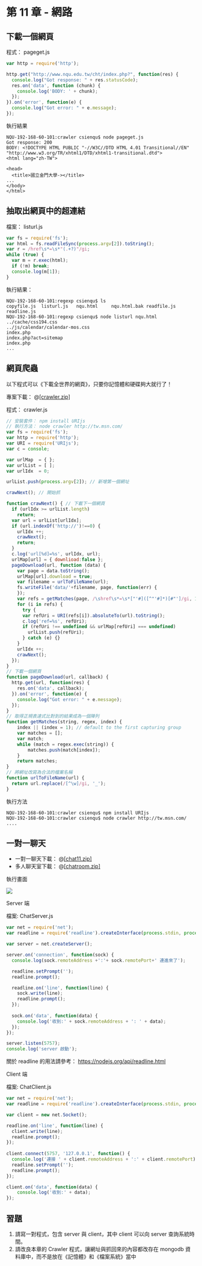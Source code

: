 # 第 11 章 - 網路

## 下載一個網頁

程式： pageget.js

```javascript
var http = require('http');

http.get("http://www.nqu.edu.tw/cht/index.php?", function(res) {
  console.log("Got response: " + res.statusCode);
  res.on('data', function (chunk) {
    console.log('BODY: ' + chunk);
  });
}).on('error', function(e) {
  console.log("Got error: " + e.message);
});
```

執行結果

```
NQU-192-168-60-101:crawler csienqu$ node pageget.js
Got response: 200
BODY: <!DOCTYPE HTML PUBLIC "-//W3C//DTD HTML 4.01 Transitional//EN" "http://www.w3.org/TR/xhtml1/DTD/xhtml1-transitional.dtd">
<html lang="zh-TW">

<head>
  <title>國立金門大學-></title>
...
</body>
</html>
```

## 抽取出網頁中的超連結

檔案： listurl.js

```javascript
var fs = require('fs');
var html = fs.readFileSync(process.argv[2]).toString();
var r = /href\s*=\s*"(.+?)"/gi;
while (true) {
  var m = r.exec(html);
  if (!m) break;
  console.log(m[1]);
}
```

執行結果：

```
NQU-192-168-60-101:regexp csienqu$ ls
copyfile.js  listurl.js   nqu.html     nqu.html.bak readfile.js  readline.js
NQU-192-168-60-101:regexp csienqu$ node listurl nqu.html
../cache/css194.css
../js/calendar/calendar-mos.css
index.php
index.php?act=sitemap
index.php
...
```

## 網頁爬蟲

以下程式可以《下載全世界的網頁》，只要你記憶體和硬碟夠大就行了！


專案下載： @[[crawler.zip]](crawler.zip)

程式： crawler.js

```javascript
// 安裝套件： npm install URIjs
// 執行方法： node crawler http://tw.msn.com/
var fs = require('fs');
var http = require('http');
var URI = require('URIjs');
var c = console;

var urlMap  = { };
var urlList = [ ];
var urlIdx  = 0;

urlList.push(process.argv[2]); // 新增第一個網址

crawNext(); // 開始抓

function crawNext() { // 下載下一個網頁
  if (urlIdx >= urlList.length) 
    return;
  var url = urlList[urlIdx];
  if (url.indexOf('http://')!==0) {
    urlIdx ++;
    crawNext();
    return;
  }
  c.log('url[%d]=%s', urlIdx, url);
  urlMap[url] = { downlioad:false };
  pageDownload(url, function (data) {
    var page = data.toString();
    urlMap[url].download = true;
    var filename = urlToFileName(url);
    fs.writeFile('data/'+filename, page, function(err) {
    });
    var refs = getMatches(page, /\shref\s*=\s*["'#]([^"'#]*)[#"']/gi, 1);
    for (i in refs) {
      try {
      var refUri = URI(refs[i]).absoluteTo(url).toString();
      c.log('ref=%s', refUri);
      if (refUri !== undefined && urlMap[refUri] === undefined)
        urlList.push(refUri);
      } catch (e) {}
    }
    urlIdx ++;
    crawNext();
  });
}
// 下載一個網頁
function pageDownload(url, callback) {
  http.get(url, function(res) {
    res.on('data', callback);
  }).on('error', function(e) {
    console.log("Got error: " + e.message);
  });
}
// 取得正規表達式比對到的結果成為一個陣列
function getMatches(string, regex, index) {
    index || (index = 1); // default to the first capturing group
    var matches = [];
    var match;
    while (match = regex.exec(string)) {
        matches.push(match[index]);
    }
    return matches;
}
// 將網址改寫為合法的檔案名稱
function urlToFileName(url) {
  return url.replace(/[^\w]/gi, '_');
}
```

執行方法

```
NQU-192-168-60-101:crawler csienqu$ npm install URIjs
NQU-192-168-60-101:crawler csienqu$ node crawler http://tw.msn.com/
....
```

## 一對一聊天

* 一對一聊天下載： @[[chat11.zip]](chat11.zip)
* 多人聊天室下載： @[[chatroom.zip]](chatroom.zip)

執行畫面

![](chat11.png)


Server 端

檔案: ChatServer.js

```javascript
var net = require('net');
var readline = require('readline').createInterface(process.stdin, process.stdout);

var server = net.createServer();

server.on('connection', function(sock) {
  console.log(sock.remoteAddress +':'+ sock.remotePort+' 連進來了');

  readline.setPrompt('');
  readline.prompt();

  readline.on('line', function(line) {
    sock.write(line);
    readline.prompt();
  });
  
  sock.on('data', function(data) {
    console.log('收到:' + sock.remoteAddress + ': ' + data);
  });
});

server.listen(5757);
console.log('server 啟動');

```

關於 readline 的用法請參考：  <https://nodejs.org/api/readline.html>

Client 端

檔案: ChatClient.js

```javascript
var net = require('net');
var readline = require('readline').createInterface(process.stdin, process.stdout);

var client = new net.Socket();

readline.on('line', function(line) {
  client.write(line);
  readline.prompt();
});
  
client.connect(5757, '127.0.0.1', function() {
  console.log('連接 ' + client.remoteAddress + ':' + client.remotePort);
  readline.setPrompt('');
  readline.prompt();
});

client.on('data', function(data) {
    console.log('收到:' + data);
});
```

## 習題
1. 請寫一對程式，包含 server 與 client，其中 client 可以向 server 查詢系統時間。
2. 請改良本章的 Crawler 程式，讓網址與抓回來的內容都改存在 mongodb 資料庫中，而不是放在《記憶體》和《檔案系統》當中


